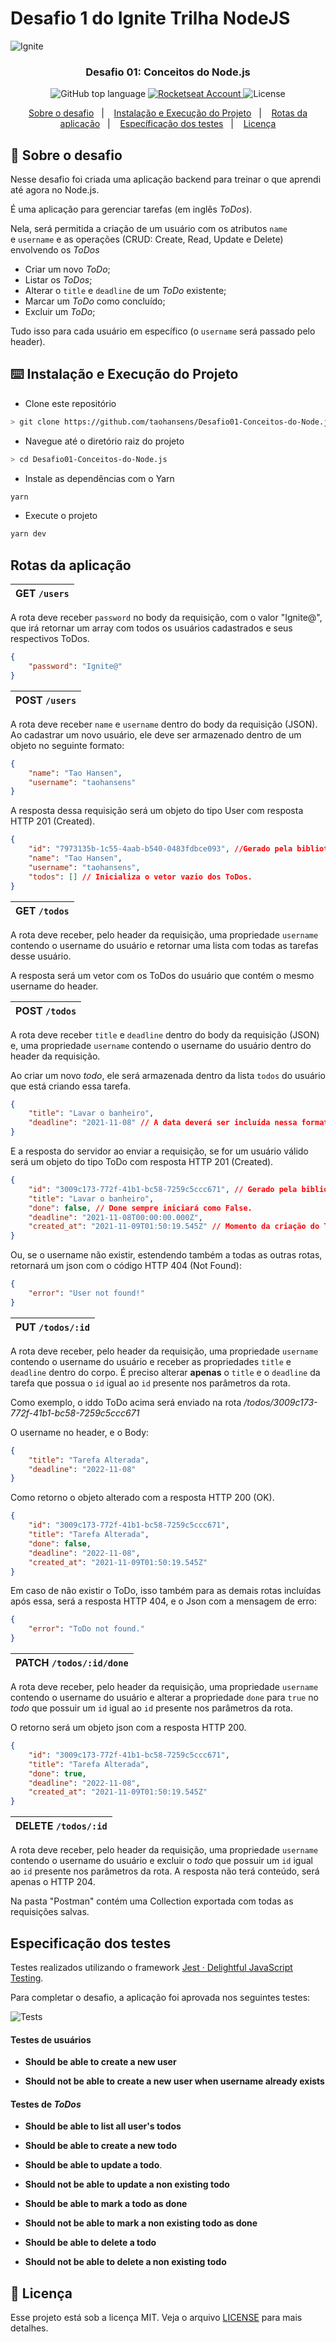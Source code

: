 

# Desafio 1 do Ignite Trilha NodeJS

<img alt="Ignite" src="./assets/capa_ignite.png" />

<h3 align="center">
  Desafio 01: Conceitos do Node.js
</h3>
<p align="center">
	<img alt="GitHub top language" src="https://img.shields.io/github/languages/top/taohansens/Desafio01-Conceitos-do-Node.js?style=flat" />
	<a href="https://app.rocketseat.com.br/me/taohansens">
		<img alt="Rocketseat Account" src="https://img.shields.io/badge/taohansens-rocketseat-blueviolet" />
    </a>
    <img alt="License" src="https://img.shields.io/badge/license-MIT-%2304D361" />
</p>


<p align="center">
  <a href="#rocket-sobre-o-desafio">Sobre o desafio</a>&nbsp;&nbsp;&nbsp;|&nbsp;&nbsp;&nbsp;
  <a href="#keyboard-instalação-e-execução-do-projeto">Instalação e Execução do Projeto</a>&nbsp;&nbsp;&nbsp;|&nbsp;&nbsp;&nbsp;
  <a href="#rotas-da-aplicação">Rotas da aplicação</a>&nbsp;&nbsp;&nbsp;|&nbsp;&nbsp;&nbsp;
  <a href="#especificação-dos-testes">Específicação dos testes</a>&nbsp;&nbsp;&nbsp;|&nbsp;&nbsp;&nbsp;
  <a href="#memo-licença">Licença</a>
</p>


## :rocket: Sobre o desafio

Nesse desafio foi criada uma aplicação backend para treinar o que aprendi até agora no Node.js.

É uma aplicação para gerenciar tarefas (em inglês *ToDos*). 

Nela, será permitida a criação de um usuário com os atributos `name` e `username` e as operações (CRUD: Create, Read, Update e Delete) envolvendo os *ToDos* 

- Criar um novo *ToDo*;
- Listar os *ToDos*;
- Alterar o `title` e `deadline` de um *ToDo* existente;
- Marcar um *ToDo* como concluído;
- Excluir um *ToDo*;

Tudo isso para cada usuário em específico (o `username` será passado pelo header).

## :keyboard: Instalação e Execução do Projeto

- Clone este repositório

```bash
> git clone https://github.com/taohansens/Desafio01-Conceitos-do-Node.js.git
```

- Navegue até o diretório raiz do projeto

```bash
> cd Desafio01-Conceitos-do-Node.js
```

- Instale as dependências com o Yarn

```bash
yarn
```

- Execute o projeto

```bash
yarn dev
```

## Rotas da aplicação

| GET `/users` |
| ------------ |

A rota deve receber `password` no body da requisição, com o valor "Ignite@", que irá retornar um array com todos os usuários cadastrados e seus respectivos ToDos.

````Json
{
    "password": "Ignite@"
}
````


| POST `/users` |
| ------------ |

A rota deve receber `name` e `username` dentro do body da requisição (JSON). Ao cadastrar um novo usuário, ele deve ser armazenado dentro de um objeto no seguinte formato:  

```json
{ 
	"name": "Tao Hansen", 
	"username": "taohansens"
}
```

A resposta dessa requisição será um objeto do tipo User com resposta HTTP 201 (Created).

```json
{
    "id": "7973135b-1c55-4aab-b540-0483fdbce093", //Gerado pela biblioteca uuid;
    "name": "Tao Hansen",
    "username": "taohansens",
    "todos": [] // Inicializa o vetor vazio dos ToDos.
}
```

| GET `/todos` |
| ------------ |

A rota deve receber, pelo header da requisição, uma propriedade `username` contendo o username do usuário e retornar uma lista com todas as tarefas desse usuário.

A resposta será um vetor com os ToDos do usuário que contém o mesmo username do header.

| POST `/todos` |
| ------------ |

A rota deve receber `title` e `deadline` dentro do body da requisição (JSON) e, uma propriedade `username` contendo o username do usuário dentro do header da requisição. 

Ao criar um novo *todo*, ele será armazenada dentro da lista `todos` do usuário que está criando essa tarefa. 

```json
{
    "title": "Lavar o banheiro",
    "deadline": "2021-11-08" // A data deverá ser incluída nessa formato. (YYYY-MM-DD)
}
```

E a resposta do servidor ao enviar a requisição, se for um usuário válido será um objeto do tipo ToDo com  resposta HTTP 201 (Created).

````json
{
    "id": "3009c173-772f-41b1-bc58-7259c5ccc671", // Gerado pela biblioteca uuid;
    "title": "Lavar o banheiro",
    "done": false, // Done sempre iniciará como False.
    "deadline": "2021-11-08T00:00:00.000Z",
    "created_at": "2021-11-09T01:50:19.545Z" // Momento da criação do ToDo.
}
````

Ou, se o username não existir, estendendo também a todas as outras rotas, retornará um json com o código HTTP 404 (Not Found):

````json
{
    "error": "User not found!"
}
````

| PUT `/todos/:id` |
| ------------ |

A rota deve receber, pelo header da requisição, uma propriedade `username` contendo o username do usuário e receber as propriedades `title` e `deadline` dentro do corpo. É preciso alterar **apenas** o `title` e o `deadline` da tarefa que possua o `id` igual ao `id` presente nos parâmetros da rota.

Como exemplo, o iddo ToDo acima será enviado na rota  */todos/3009c173-772f-41b1-bc58-7259c5ccc671*

O username no header, e o Body:

````json
{
    "title": "Tarefa Alterada",
    "deadline": "2022-11-08"
}
````

Como retorno o objeto alterado com a resposta HTTP 200 (OK).

````json
{
    "id": "3009c173-772f-41b1-bc58-7259c5ccc671",
    "title": "Tarefa Alterada",
    "done": false,
    "deadline": "2022-11-08",
    "created_at": "2021-11-09T01:50:19.545Z"
}
````

Em caso de não existir o ToDo, isso também para as demais rotas incluídas após essa,  será a resposta HTTP 404, e o Json com a mensagem de erro:

````json
{
    "error": "ToDo not found."
}
````

| PATCH `/todos/:id/done` |
| ------------ |

A rota deve receber, pelo header da requisição, uma propriedade `username` contendo o username do usuário e alterar a propriedade `done` para `true` no *todo* que possuir um `id` igual ao `id` presente nos parâmetros da rota.

O retorno será um objeto json com a resposta HTTP 200.

```````json
{
    "id": "3009c173-772f-41b1-bc58-7259c5ccc671",
    "title": "Tarefa Alterada",
    "done": true,
    "deadline": "2022-11-08",
    "created_at": "2021-11-09T01:50:19.545Z"
}
```````

| DELETE `/todos/:id` |
| ------------ |

A rota deve receber, pelo header da requisição, uma propriedade `username` contendo o username do usuário e excluir o *todo* que possuir um `id` igual ao `id` presente nos parâmetros da rota. A resposta não terá conteúdo, será apenas o HTTP 204.

Na pasta "Postman" contém uma Collection exportada com todas as requisições salvas.

## Especificação dos testes

Testes realizados utilizando o framework [Jest · Delightful JavaScript Testing](https://jestjs.io/pt-BR/).

Para completar o desafio, a aplicação foi aprovada nos seguintes testes:

<img alt="Tests" src="./assets/tests-approved.png" />

#### Testes de usuários

- **Should be able to create a new user**

- **Should not be able to create a new user when username already exists**

#### Testes de *ToDos*

- **Should be able to list all user's todos**

- **Should be able to create a new todo**

- **Should be able to update a todo**.

- **Should not be able to update a non existing todo**

- **Should be able to mark a todo as done**

- **Should not be able to mark a non existing todo as done**

- **Should be able to delete a todo**

- **Should not be able to delete a non existing todo**

## :memo: Licença

Esse projeto está sob a licença MIT. Veja o arquivo [LICENSE](https://github.com/git/git-scm.com/blob/master/MIT-LICENSE.txt) para mais detalhes.
